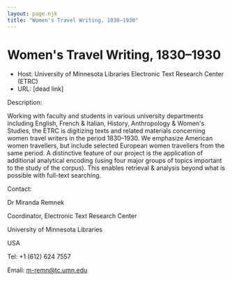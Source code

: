 ```yaml
---
layout: page.njk
title: "Women's Travel Writing, 1830–1930"
---
```

# Women's Travel Writing, 1830–1930








* Host: University of Minnesota Libraries Electronic Text Research Center (ETRC)
* URL: [dead link]



Description:


Working with faculty and students in various
 university departments including English, French & Italian, History,
 Anthropology & Women's Studies, the ETRC is digitizing texts and related
 materials concerning women travel writers in the period 1830–1930. We
 emphasize American women travellers, but include selected European women
 travellers from the same period. A distinctive feature of our project is
 the application of additional analytical encoding (using four major
 groups of topics important to the study of the corpus). This enables
 retrieval & analysis beyond what is possible with full-text searching.
 



Contact:



Dr Miranda Remnek


Coordinator, Electronic Text Research Center


University of Minnesota Libraries


USA


Tel: +1 (612) 624 7557


Email: [m-remn@tc.umn.edu](mailto:m-remn@tc.umn.edu)






